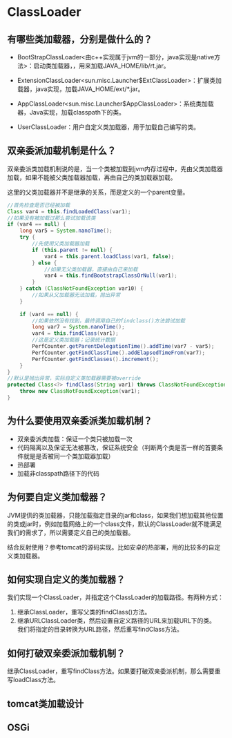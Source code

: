 # ClassLoader
## 有哪些类加载器，分别是做什么的？

- BootStrapClassLoader<由c++实现属于jvm的一部分，java实现是native方法>：启动类加载器，，用来加载JAVA_HOME/lib/rt.jar。

- ExtensionClassLoader<sun.misc.Launcher$ExtClassLoader>：扩展类加载器，java实现，加载JAVA_HOME/ext/*.jar。

- AppClassLoader<sun.misc.Launcher$AppClassLoader>：系统类加载器，Java实现，加载classpath下的类。

- UserClassLoader：用户自定义类加载器，用于加载自己编写的类。



## 双亲委派加载机制是什么？

双亲委派类加载机制说的是，当一个类被加载到jvm内存过程中，先由父类加载器加载，如果不能被父类加载器加载，再由自己的类加载器加载。

这里的父类加载器并不是继承的关系，而是定义的一个parent变量。

```java
//首先检查是否已经被加载
Class var4 = this.findLoadedClass(var1);
//如果没有被加载过那么尝试加载该类
if (var4 == null) {
    long var5 = System.nanoTime();
    try {
        //先使用父类加载器加载
        if (this.parent != null) {
            var4 = this.parent.loadClass(var1, false);
        } else {
            //如果无父类加载器，直接由自己来加载
            var4 = this.findBootstrapClassOrNull(var1);
        }
    } catch (ClassNotFoundException var10) {
        //如果从父加载器无法加载，抛出异常
    }
	
    if (var4 == null) {
        //如果依然没有找到，最终调用自己的findclass()方法尝试加载
        long var7 = System.nanoTime();
        var4 = this.findClass(var1);
        //这是定义类加载器；记录统计数据
        PerfCounter.getParentDelegationTime().addTime(var7 - var5);
        PerfCounter.getFindClassTime().addElapsedTimeFrom(var7);
        PerfCounter.getFindClasses().increment();
    }
}
//默认是抛出异常，实际自定义类加载器需要被override
protected Class<?> findClass(String var1) throws ClassNotFoundException {
    throw new ClassNotFoundException(var1);
}
```



## 为什么要使用双亲委派类加载机制？

- 双亲委派类加载：保证一个类只被加载一次
- 代码隔离以及保证无法被篡改，保证系统安全（判断两个类是否一样的首要条件就是是否被同一个类加载器加载）
- 热部署
- 加载非classpath路径下的代码



## 为何要自定义类加载器？ 

JVM提供的类加载器，只能加载指定目录的jar和class，如果我们想加载其他位置的类或jar时，例如加载网络上的一个class文件，默认的ClassLoader就不能满足我们的需求了，所以需要定义自己的类加载器。

结合反射使用？参考tomcat的源码实现。比如安卓的热部署，用的比较多的自定义类加载器。



## 如何实现自定义的类加载器？　　

我们实现一个ClassLoader，并指定这个ClassLoader的加载路径。有两种方式：

1. 继承ClassLoader，重写父类的findClass()方法。
2. 继承URLClassLoader类，然后设置自定义路径的URL来加载URL下的类。　　
   我们将指定的目录转换为URL路径，然后重写findClass方法。



## 如何打破双亲委派加载机制？

继承ClassLoader，重写findClass方法。如果要打破双亲委派机制，那么需要重写loadClass方法。



## tomcat类加载设计



## OSGi